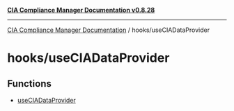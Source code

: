 [**CIA Compliance Manager Documentation v0.8.28**](../../README.md)

***

[CIA Compliance Manager Documentation](../../modules.md) / hooks/useCIADataProvider

# hooks/useCIADataProvider

## Functions

- [useCIADataProvider](functions/useCIADataProvider.md)
